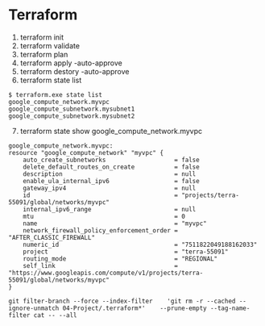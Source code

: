 # Terraform



1. terraform init
2. terraform validate
3. terraform plan
4. terraform apply -auto-approve
5. terraform destory -auto-approve
6. terraform state list
```t
$ terraform.exe state list
google_compute_network.myvpc
google_compute_subnetwork.mysubnet1
google_compute_subnetwork.mysubnet2
```

7. terraform state show google_compute_network.myvpc
```t
google_compute_network.myvpc:
resource "google_compute_network" "myvpc" {
    auto_create_subnetworks                   = false
    delete_default_routes_on_create           = false
    description                               = null
    enable_ula_internal_ipv6                  = false
    gateway_ipv4                              = null
    id                                        = "projects/terra-55091/global/networks/myvpc"
    internal_ipv6_range                       = null
    mtu                                       = 0
    name                                      = "myvpc"
    network_firewall_policy_enforcement_order = "AFTER_CLASSIC_FIREWALL"
    numeric_id                                = "7511822049188162033"
    project                                   = "terra-55091"
    routing_mode                              = "REGIONAL"
    self_link                                 = "https://www.googleapis.com/compute/v1/projects/terra-55091/global/networks/myvpc"
}
```
```t
git filter-branch --force --index-filter    'git rm -r --cached --ignore-unmatch 04-Project/.terraform*'    --prune-empty --tag-name-filter cat -- --all
```


